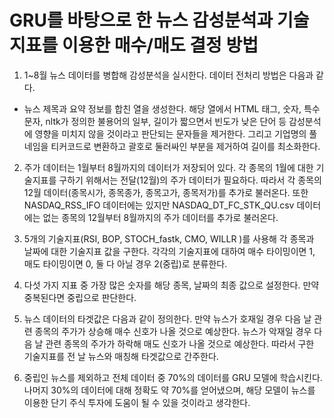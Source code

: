 # GRU를 바탕으로 한 뉴스 감성분석과 기술지표를 이용한 매수/매도 결정 방법

1. 1~8월 뉴스 데이터를 병합해 감성분석을 실시한다. 데이터 전처리 방법은 다음과 같다.
- 뉴스 제목과 요약 정보를 합친 열을 생성한다. 해당 열에서 HTML 태그, 숫자, 특수문자, nltk가 정의한 불용어의 일부, 길이가 짧으면서 빈도가 낮은 단어 등 감성분석에 영향을 미치지 않을 것이라고 판단되는 문자들을 제거한다. 그리고 기업명의 풀네임을 티커코드로 변환하고 괄호로 둘러싸인 부분을 제거하여 길이를 최소화한다.

2. 주가 데이터는 1월부터 8월까지의 데이터가 저장되어 있다. 각 종목의 1월에 대한 기술지표를 구하기 위해서는 전달(12월)의 주가 데이터가 필요하다. 따라서 각 종목의 12월 데이터(종목시가, 종목종가, 종목고가, 종목저가)를 추가로 불러온다. 또한 NASDAQ_RSS_IFO 데이터에는 있지만 NASDAQ_DT_FC_STK_QU.csv 데이터에는 없는 종목의 12월부터 8월까지의 주가 데이터를 추가로 불러온다. 

3. 5개의 기술지표(RSI, BOP, STOCH_fastk, CMO, WILLR )를 사용해 각 종목과 날짜에 대한 기술지표 값을 구한다. 각각의 기술지표에 대하여 매수 타이밍이면 1, 매도 타이밍이면 0, 둘 다 아닐 경우 2(중립)로 분류한다.

4. 다섯 가지 지표 중 가장 많은 숫자를 해당 종목, 날짜의 최종 값으로 설정한다. 만약 중복된다면 중립으로 판단한다.

5. 뉴스 데이터의 타겟값은 다음과 같이 정의한다. 만약 뉴스가 호재일 경우 다음 날 관련 종목의 주가가 상승해 매수 신호가 나올 것으로 예상한다. 뉴스가 악재일 경우 다음 날 관련 종목의 주가가 하락해 매도 신호가 나올 것으로 예상한다. 따라서 구한 기술지표를 전 날 뉴스와 매칭해 타겟값으로 간주한다.

6. 중립인 뉴스를 제외하고 전체 데이터 중 70%의 데이터를 GRU 모델에 학습시킨다.
나머지 30%의 데이터에 대해 정확도 약 70%를 얻어냈으며, 해당 모델이 뉴스를 이용한 단기 주식 투자에 도움이 될 수 있을 것이라고 생각한다.
